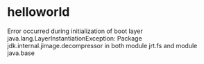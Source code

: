 # helloworld


Error occurred during initialization of boot layer
java.lang.LayerInstantiationException: Package jdk.internal.jimage.decompressor in both module jrt.fs and module java.base
